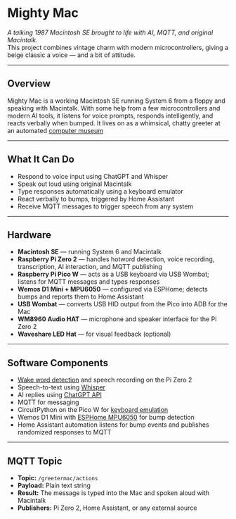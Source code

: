 # Mighty Mac

*A talking 1987 Macintosh SE brought to life with AI, MQTT, and original Macintalk.*  
This project combines vintage charm with modern microcontrollers, giving a beige classic a voice — and a bit of attitude.

---

## Overview

Mighty Mac is a working Macintosh SE running System 6 from a floppy and speaking with Macintalk. With some help from a few microcontrollers and modern AI tools, it listens for voice prompts, responds intelligently, and reacts verbally when bumped. It lives on as a whimsical, chatty greeter at an automated [computer museum](https://www.patreon.com/niftymuseum)

---

## What It Can Do

- Respond to voice input using ChatGPT and Whisper  
- Speak out loud using original Macintalk  
- Type responses automatically using a keyboard emulator  
- React verbally to bumps, triggered by Home Assistant  
- Receive MQTT messages to trigger speech from any system

---

## Hardware

- **Macintosh SE** — running System 6 and Macintalk  
- **Raspberry Pi Zero 2** — handles hotword detection, voice recording, transcription, AI interaction, and MQTT publishing  
- **Raspberry Pi Pico W** — acts as a USB keyboard via USB Wombat; listens for MQTT messages and types responses  
- **Wemos D1 Mini + MPU6050** — configured via ESPHome; detects bumps and reports them to Home Assistant  
- **USB Wombat** — converts USB HID output from the Pico into ADB for the Mac  
- **WM8960 Audio HAT** — microphone and speaker interface for the Pi Zero 2  
- **Waveshare LED Hat** — for visual feedback (optional)

---

## Software Components

- [Wake word detection](https://www.home-assistant.io/voice_control/create_wake_word/#to-add-your-personal-wake-word-to-home-assistant) and speech recording on the Pi Zero 2  
- Speech-to-text using [Whisper](https://github.com/openai/whisper)  
- AI replies using [ChatGPT API](https://platform.openai.com/)  
- MQTT for messaging  
- CircuitPython on the Pico W for [keyboard emulation](https://docs.circuitpython.org/projects/hid/en/latest/api.html#adafruit-hid-keyboard-keyboard)  
- Wemos D1 Mini with [ESPHome MPU6050](https://esphome.io/components/sensor/mpu6050.html) for bump detection  
- Home Assistant automation listens for bump events and publishes randomized responses to MQTT

---

## MQTT Topic

- **Topic:** `/greetermac/actions`  
- **Payload:** Plain text string  
- **Result:** The message is typed into the Mac and spoken aloud with Macintalk  
- **Publishers:** Pi Zero 2, Home Assistant, or any external source
